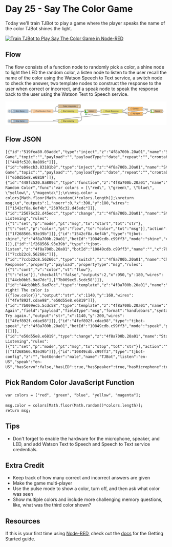 # Day 25 - Say The Color Game

Today we'll train TJBot to play a game where the player speaks the name of the color TJBot shines the light.

[![Train TJBot to Play Say The Color Game in Node-RED](http://img.youtube.com/vi/cMJP9izsJis/0.jpg)](https://www.youtube.com/watch?v=cMJP9izsJis&list=PLddOPkVMz1dtN3I_4JKava4GBLLXuUevV&index=28 "Train TJBot to Play Say The Color Game in Node-RED") 

## Flow

The flow consists of a function node to randomly pick a color, a shine node to light the LED the random color, a listen node to listen to the user recall the name of the color using the Watson Speech to Text service, a switch node to check the answer, two template nodes to construct the response to the user when correct or incorrect, and a speak node to speak the response back to the user using the Watson Text to Speech service.

![Say The Color Game Flow](assets/flow.png) 

## Flow JSON

```
[{"id":"519fea80.03addc","type":"inject","z":"4f8a700b.20a01","name":"Start Game","topic":"","payload":"","payloadType":"date","repeat":"","crontab":"","once":false,"x":210,"y":180,"wires":[["448fc520.8a809c"]]},{"id":"e09ecb3.83181b8","type":"inject","z":"4f8a700b.20a01","name":"Stop Game","topic":"","payload":"","payloadType":"date","repeat":"","crontab":"","once":false,"x":210,"y":260,"wires":[["e50d55e8.e6819"]]},{"id":"448fc520.8a809c","type":"function","z":"4f8a700b.20a01","name":"Pick Random Color","func":"var colors = [\"red\", \"green\", \"blue\", \"yellow\", \"magenta\"];\n\nmsg.color = colors[Math.floor(Math.random()*colors.length)];\nreturn msg;\n","outputs":1,"noerr":0,"x":390,"y":180,"wires":[["1542cf8a.6ef4b","25076c32.d45edc"]]},{"id":"25076c32.d45edc","type":"change","z":"4f8a700b.20a01","name":"Start Listening","rules":[{"t":"set","p":"mode","pt":"msg","to":"start","tot":"str"},{"t":"set","p":"color","pt":"flow","to":"color","tot":"msg"}],"action":"","property":"","from":"","to":"","reg":false,"x":600,"y":180,"wires":[["1f268566.93e39b"]]},{"id":"1542cf8a.6ef4b","type":"tjbot-shine","z":"4f8a700b.20a01","botId":"10849cdb.c99ff3","mode":"shine","color":"msg.color","duration":"","name":"","x":610,"y":140,"wires":[]},{"id":"1f268566.93e39b","type":"tjbot-listen","z":"4f8a700b.20a01","botId":"10849cdb.c99ff3","name":"","x":780,"y":180,"wires":[["7ccb22c8.56260c"]]},{"id":"7ccb22c8.56260c","type":"switch","z":"4f8a700b.20a01","name":"Check Response","property":"payload","propertyType":"msg","rules":[{"t":"cont","v":"color","vt":"flow"},{"t":"else"}],"checkall":"false","outputs":2,"x":950,"y":180,"wires":[["44cb0bb5.9ad7dc"],["7b009ec5.5cdc58"]]},{"id":"44cb0bb5.9ad7dc","type":"template","z":"4f8a700b.20a01","name":"Correct","field":"payload","fieldType":"msg","format":"handlebars","syntax":"mustache","template":"That's right! The color is {{flow.color}}","output":"str","x":1140,"y":160,"wires":[["4fef892f.cdae98","e50d55e8.e6819"]]},{"id":"7b009ec5.5cdc58","type":"template","z":"4f8a700b.20a01","name":"Try Again","field":"payload","fieldType":"msg","format":"handlebars","syntax":"mustache","template":"Hmm. Try again.","output":"str","x":1140,"y":200,"wires":[["4fef892f.cdae98"]]},{"id":"4fef892f.cdae98","type":"tjbot-speak","z":"4f8a700b.20a01","botId":"10849cdb.c99ff3","mode":"speak","payload":"","name":"","x":1310,"y":180,"wires":[[]]},{"id":"e50d55e8.e6819","type":"change","z":"4f8a700b.20a01","name":"Stop Listening","rules":[{"t":"set","p":"mode","pt":"msg","to":"stop","tot":"str"}],"action":"","property":"","from":"","to":"","reg":false,"x":600,"y":260,"wires":[["1f268566.93e39b"]]},{"id":"10849cdb.c99ff3","type":"tjbot-config","z":"","botGender":"male","name":"TJBot","listen":"en-US","speak":"en-US","hasServo":false,"hasLED":true,"hasSpeaker":true,"hasMicrophone":true,"hasCamera":false,"speakerDeviceId":"plughw:2,0"}]
```

## Pick Random Color JavaScript Function
```
var colors = ["red", "green", "blue", "yellow", "magenta"];

msg.color = colors[Math.floor(Math.random()*colors.length)];
return msg;

```

## Tips

* Don't forget to enable the hardware for the microphone, speaker, and LED, and add Watson Text to Speech and Speech to Text service credentials.

## Extra Credit

* Keep track of how many correct and incorrect answers are given
* Make the game multi-player
* Use the pulse mode to show a color, turn off, and then ask what color was seen
* Show multiple colors and include more challenging memory questions, like, what was the third color shown?
	
## Resources

If this is your first time using [Node-RED](https://nodered.org/), check out the [docs](https://nodered.org/docs/) for the Getting Started guide.

